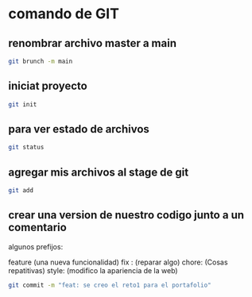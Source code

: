 # comando de GIT

## renombrar archivo master a main

```bash
git brunch -m main 
```

## iniciat proyecto 


```bash
git init
```

## para ver estado de archivos

```bash
git status
```

## agregar mis archivos al stage de git

```bash
git add
```
## crear una version de nuestro codigo junto a un comentario

algunos prefijos:

 feature (una nueva funcionalidad)
 fix : (reparar algo)
 chore: (Cosas repatitivas)
 style: (modifico la apariencia de la web)

```bash
git commit -m "feat: se creo el reto1 para el portafolio"
```
